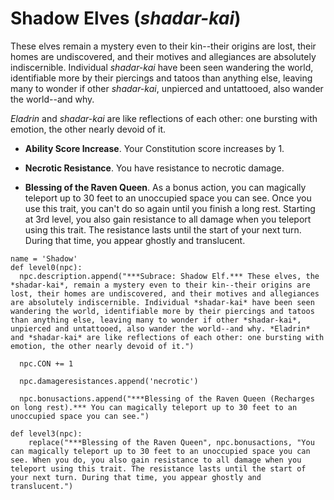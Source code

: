 # Shadow Elves (*shadar-kai*)
These elves remain a mystery even to their kin--their origins are lost, their homes are undiscovered, and their motives and allegiances are absolutely indiscernible. Individual *shadar-kai* have been seen wandering the world, identifiable more by their piercings and tatoos than anything else, leaving many to wonder if other *shadar-kai*, unpierced and untattooed, also wander the world--and why.

*Eladrin* and *shadar-kai* are like reflections of each other: one bursting with emotion, the other nearly devoid of it.

* **Ability Score Increase**. Your Constitution score increases by 1.

* **Necrotic Resistance**. You have resistance to necrotic damage.

* **Blessing of the Raven Queen**. As a bonus action, you can magically teleport up to 30 feet to an unoccupied space you can see. Once you use this trait, you can't do so again until you finish a long rest. Starting at 3rd level, you also gain resistance to all damage when you teleport using this trait. The resistance lasts until the start of your next turn. During that time, you appear ghostly and translucent.

```
name = 'Shadow'
def level0(npc):
  npc.description.append("***Subrace: Shadow Elf.*** These elves, the *shadar-kai*, remain a mystery even to their kin--their origins are lost, their homes are undiscovered, and their motives and allegiances are absolutely indiscernible. Individual *shadar-kai* have been seen wandering the world, identifiable more by their piercings and tatoos than anything else, leaving many to wonder if other *shadar-kai*, unpierced and untattooed, also wander the world--and why. *Eladrin* and *shadar-kai* are like reflections of each other: one bursting with emotion, the other nearly devoid of it.")

  npc.CON += 1

  npc.damageresistances.append('necrotic')

  npc.bonusactions.append("***Blessing of the Raven Queen (Recharges on long rest).*** You can magically teleport up to 30 feet to an unoccupied space you can see.")

def level3(npc):
    replace("***Blessing of the Raven Queen", npc.bonusactions, "You can magically teleport up to 30 feet to an unoccupied space you can see. When you do, you also gain resistance to all damage when you teleport using this trait. The resistance lasts until the start of your next turn. During that time, you appear ghostly and translucent.")
```


